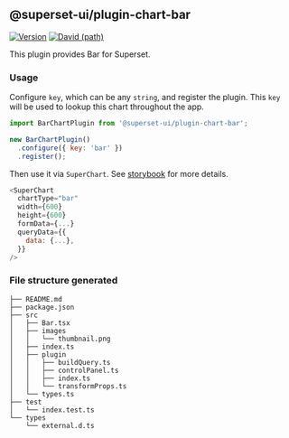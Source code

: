 ## @superset-ui/plugin-chart-bar

[![Version](https://img.shields.io/npm/v/@superset-ui/plugin-chart-bar.svg?style=flat-square)](https://img.shields.io/npm/v/@superset-ui/plugin-chart-bar.svg?style=flat-square)
[![David (path)](https://img.shields.io/david/apache-superset/superset-ui.svg?path=packages%2Fsuperset-ui-plugin-chart-bar&style=flat-square)](https://david-dm.org/apache-superset/superset-ui?path=packages/superset-ui-plugin-chart-bar)

This plugin provides Bar for Superset.

### Usage

Configure `key`, which can be any `string`, and register the plugin. This `key` will be used to lookup this chart throughout the app.

```js
import BarChartPlugin from '@superset-ui/plugin-chart-bar';

new BarChartPlugin()
  .configure({ key: 'bar' })
  .register();
```

Then use it via `SuperChart`. See [storybook](https://apache-superset.github.io/superset-ui/?selectedKind=plugin-chart-bar) for more details.

```js
<SuperChart
  chartType="bar"
  width={600}
  height={600}
  formData={...}
  queryData={{
    data: {...},
  }}
/>
```

### File structure generated

```
├── README.md
├── package.json
├── src
│   ├── Bar.tsx
│   ├── images
│   │   └── thumbnail.png
│   ├── index.ts
│   ├── plugin
│   │   ├── buildQuery.ts
│   │   ├── controlPanel.ts
│   │   ├── index.ts
│   │   └── transformProps.ts
│   └── types.ts
├── test
│   └── index.test.ts
└── types
    └── external.d.ts
```